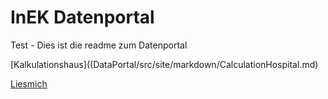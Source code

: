 # InEK Datenportal

Test - Dies ist die readme zum Datenportal

[Kalkulationshaus]((DataPortal/src/site/markdown/CalculationHospital.md)

[Liesmich](Readme.md)
